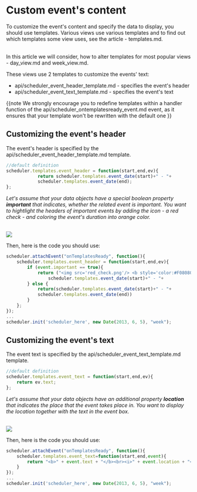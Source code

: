 Custom event's content
=========================
To customize the event's content and specify the data to display,  you should use templates. Various views use various templates and to find out which templates some view uses, see the article  - templates.md.

<br>
In this article we will consider, how to alter templates for most popular views - day_view.md and week_view.md.

These views use 2 templates to customize the events' text:

- api/scheduler_event_header_template.md - specifies the event's header
- api/scheduler_event_text_template.md - specifies the event's text

{{note
We strongly encourage you to redefine templates within a handler function of the api/scheduler_ontemplatesready_event.md event, as it ensures that your template won't be rewritten with the default one
}}

Customizing the event's header
-----------------------------
The event's header is specified by the api/scheduler_event_header_template.md template.

~~~js
//default definition
scheduler.templates.event_header = function(start,end,ev){
            return scheduler.templates.event_date(start)+" - "+
            scheduler.templates.event_date(end);
};
~~~

*Let's assume that your data objects have a special boolean property **important** that indicates, whether the related event is important. 
You want to hightlight the headers of important events by adding the icon - a red check - 
and coloring the event's duration into orange color.*

<br>

<img src="custom_event_header.png"/>

Then, here is the code you should use:

~~~js
scheduler.attachEvent("onTemplatesReady", function(){
	scheduler.templates.event_header = function(start,end,ev){
		if (event.important == true){
			return ("<img src='red_check.png'/> <b style='color:#F08080'>"+
				scheduler.templates.event_date(start)+" - "+
		} else {
			return(scheduler.templates.event_date(start)+" - "+
            scheduler.templates.event_date(end))
		}
	};
}); 
...
scheduler.init('scheduler_here', new Date(2013, 6, 5), "week");
~~~



Customizing the event's text
-----------------------------
The event text is specified by the api/scheduler_event_text_template.md template.

~~~js
//default definition
scheduler.templates.event_text = function(start,end,ev){
    return ev.text;
};
~~~

*Let's assume that your data objects have an additional property **location** that indicates the place that the event takes place in. You want to display the location together with the text in the event box.*

<br>

<img src="custom_event_text.png"/>

Then, here is the code you should use:

~~~js
scheduler.attachEvent("onTemplatesReady", function(){
	scheduler.templates.event_text=function(start,end,event){
		return "<b>" + event.text + "</b><br><i>" + event.location + "</i>";
	}
}); 
...
scheduler.init('scheduler_here', new Date(2013, 6, 5), "week");
~~~

